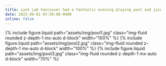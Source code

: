 ```yaml
---
title: Lack Lab Vancouver had a fantastic evening playing pool and joining a trivia night at the American Pub!
date: 2023-09-01 07:59:00-0400
inline: false
---
```

{% include figure.liquid path="assets/img/pool1.jpg" class="img-fluid rounded z-depth-1 mx-auto d-block" width="100%" %}
{% include figure.liquid path="assets/img/pool2.jpg" class="img-fluid rounded z-depth-1 mx-auto d-block" width="100%" %}
{% include figure.liquid path="assets/img/pool3.jpg" class="img-fluid rounded z-depth-1 mx-auto d-block" width="70%" %}